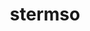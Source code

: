 ---
title: stermso
github: https://github.com/stermso
mode: dark
transition: 1s
score: 85.6
archetype:
- Animation
- Innovative
- Diagram
---